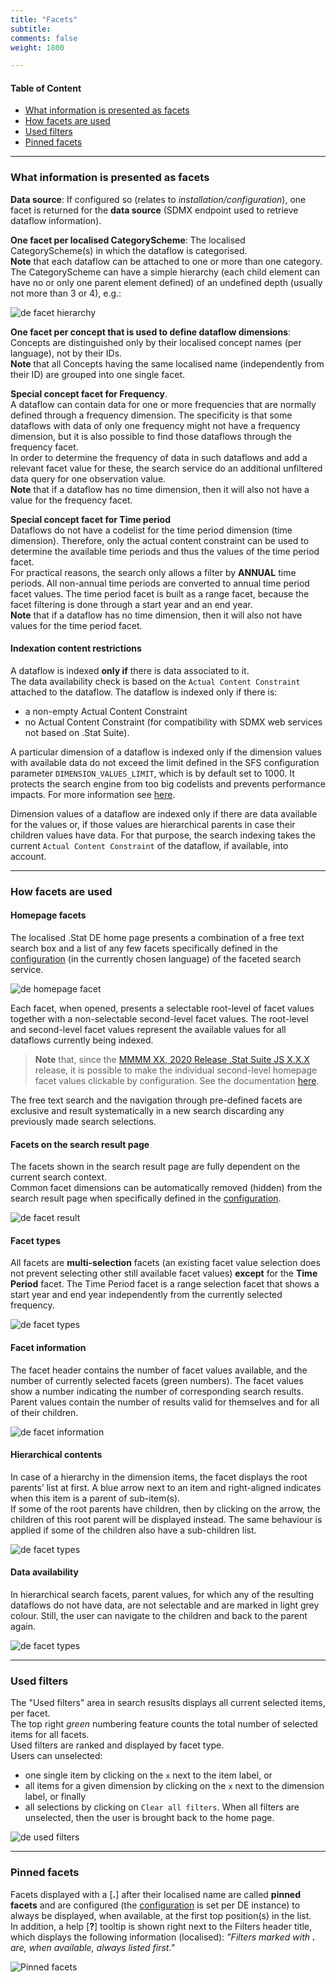 ```yaml
---
title: "Facets"
subtitle: 
comments: false
weight: 1800

---
```


#### Table of Content
- [What information is presented as facets](#what-information-is-presented-as-facets)
- [How facets are used](#how-facets-are-used)
- [Used filters](#used-filters)
- [Pinned facets](#pinned-facets)

---

### What information is presented as facets
**Data source**: If configured so (relates to *installation/configuration*), one facet is returned for the **data source** (SDMX endpoint used to retrieve dataflow information).  

**One facet per localised CategoryScheme**: The localised CategoryScheme(s) in which the dataflow is categorised.  
**Note** that each dataflow can be attached to one or more than one category.  
The CategoryScheme can have a simple hierarchy (each child element can have no or only one parent element defined) of an undefined depth (usually not more than 3 or 4), e.g.:

![de facet hierarchy](/dotstatsuite-documentation/images/de-facet-1.png)

**One facet per concept that is used to define dataflow dimensions**: Concepts are distinguished only by their localised concept names (per language), not by their IDs.  
**Note** that all Concepts having the same localised name (independently from their ID) are grouped into one single facet.  

**Special concept facet for Frequency**.  
A dataflow can contain data for one or more frequencies that are normally defined through a frequency dimension. The specificity is that some dataflows with data of only one frequency might not have a frequency dimension, but it is also possible to find those dataflows through the frequency facet.  
In order to determine the frequency of data in such dataflows and add a relevant facet value for these, the search service do an additional unfiltered data query for one observation value.  
**Note** that if a dataflow has no time dimension, then it will also not have a value for the frequency facet.  

**Special concept facet for Time period**  
Dataflows do not have a codelist for the time period dimension (time dimension). Therefore, only the actual content constraint can be used to determine the available time periods and thus the values of the time period facet.  
For practical reasons, the search only allows a filter by **ANNUAL** time periods. All non-annual time periods are converted to annual time period facet values. The time period facet is built as a range facet, because the facet filtering is done through a start year and an end year.  
**Note** that if a dataflow has no time dimension, then it will also not have values for the time period facet.  

#### Indexation content restrictions

A dataflow is indexed **only if** there is data associated to it.  
The data availability check is based on the `Actual Content Constraint` attached to the dataflow. The dataflow is indexed only if there is:
- a non-empty Actual Content Constraint
- no Actual Content Constraint (for compatibility with SDMX web services not based on .Stat Suite).

A particular dimension of a dataflow is indexed only if the dimension values with available data do not exceed the limit defined in the SFS configuration parameter `DIMENSION_VALUES_LIMIT`, which is by default set to 1000. It protects the search engine from too big codelists and prevents performance impacts. For more information see [here](https://sis-cc.gitlab.io/dotstatsuite-documentation/configurations/de-configuration/#limit-for-indexing-dimensions-per-dataflow).  

Dimension values of a dataflow are indexed only if there are data available for the values or, if those values are hierarchical parents in case their children values have data. For that purpose, the search indexing takes the current `Actual Content Constraint` of the dataflow, if available, into account.

---

### How facets are used
#### Homepage facets
The localised .Stat DE home page presents a combination of a free text search box and a list of any few facets specifically defined in the [configuration](https://sis-cc.gitlab.io/dotstatsuite-documentation/configurations/de-configuration/) (in the currently chosen language) of the faceted search service.  

![de homepage facet](/dotstatsuite-documentation/images/de-facet-2.png)

Each facet, when opened, presents a selectable root-level of facet values together with a non-selectable second-level facet values. The root-level and second-level facet values represent the available values for all dataflows currently being indexed.  

> **Note** that, since the [MMMM XX, 2020 Release .Stat Suite JS X.X.X](https://sis-cc.gitlab.io/dotstatsuite-documentation/changelog/#MMMM-XX-2020) release, it is possible to make the individual second-level homepage facet values clickable by configuration. See the documentation [here](https://sis-cc.gitlab.io/dotstatsuite-documentation/configurations/de-configuration/#selectable-second-level-homepage-facet-values).

The free text search and the navigation through pre-defined facets are exclusive and result systematically in a new search discarding any previously made search selections.

#### Facets on the search result page
The facets shown in the search result page are fully dependent on the current search context.  
Common facet dimensions can be automatically removed (hidden) from the search result page when specifically defined in the [configuration](https://sis-cc.gitlab.io/dotstatsuite-documentation/configurations/de-configuration/).

![de facet result](/dotstatsuite-documentation/images/de-facet-3.png)

#### Facet types
All facets are **multi-selection** facets (an existing facet value selection does not prevent selecting other still available facet values) **except** for the **Time Period** facet. The Time Period facet is a range selection facet that shows a start year and end year independently from the currently selected frequency.  

![de facet types](/dotstatsuite-documentation/images/de-facet-4.png)

#### Facet information
The facet header contains the number of facet values available, and the number of currently selected facets (green numbers). The facet values show a number indicating the number of corresponding search results. Parent values contain the number of results valid for themselves and for all of their children.  

![de facet information](/dotstatsuite-documentation/images/de-facet-5.png)

#### Hierarchical contents
In case of a hierarchy in the dimension items, the facet displays the root parents’ list at first. A blue arrow next to an item and right-aligned indicates when this item is a parent of sub-item(s).  
If some of the root parents have children, then by clicking on the arrow, the children of this root parent will be displayed instead. The same behaviour is applied if some of the children also have a sub-children list.

![de facet types](/dotstatsuite-documentation/images/de-facet4bis.png)

#### Data availability

In hierarchical search facets, parent values, for which any of the resulting dataflows do not have data, are not selectable and are marked in light grey colour. Still, the user can navigate to the children and back to the parent again.

![de facet types](/dotstatsuite-documentation/images/de-facet5bis.png)

---

### Used filters
The "Used filters" area in search resuslts displays all current selected items, per facet.  
The top right *green* numbering feature counts the total number of selected items for all facets.  
Used filters are ranked and displayed by facet type.  
Users can unselected:
* one single item by clicking on the `x` next to the item label, or
* all items for a given dimension by clicking on the `x` next to the dimension label, or finally 
* all selections by clicking on `Clear all filters`. When all filters are unselected, then the user is brought back to the home page.

![de used filters](/dotstatsuite-documentation/images/de-facet-6.png)

---

### Pinned facets
Facets displayed with a [**.**] after their localised name are called **pinned facets** and are configured (the [configuration](https://sis-cc.gitlab.io/dotstatsuite-documentation/configurations/de-configuration/#search-results-page-pinned-facets) is set per DE instance) to always be displayed, when available, at the first top position(s) in the list.  
In addition, a help [**?**] tooltip is shown right next to the Filters header title, which displays the following information (localised): *"Filters marked with **.** are, when available, always listed first."*

![Pinned facets](/dotstatsuite-documentation/images/de-pinned-facets.png)
